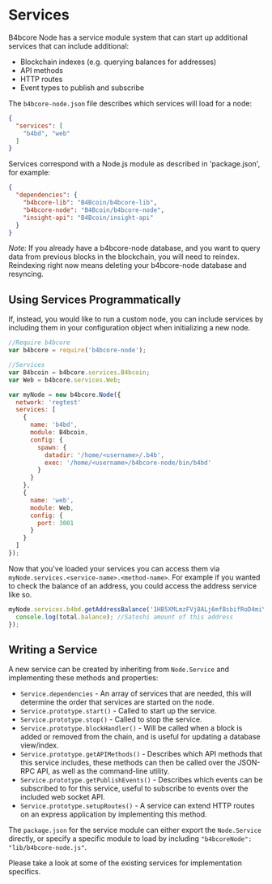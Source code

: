 # Services
B4bcore Node has a service module system that can start up additional services that can include additional:
- Blockchain indexes (e.g. querying balances for addresses)
- API methods
- HTTP routes
- Event types to publish and subscribe

The `b4bcore-node.json` file describes which services will load for a node:

```json
{
  "services": [
    "b4bd", "web"
  ]
}
```

Services correspond with a Node.js module as described in 'package.json', for example:

```json
{
  "dependencies": {
    "b4bcore-lib": "B4Bcoin/b4bcore-lib",
    "b4bcore-node": "B4Bcoin/b4bcore-node",
    "insight-api": "B4Bcoin/insight-api"
  }
}
```

_Note:_ If you already have a b4bcore-node database, and you want to query data from previous blocks in the blockchain, you will need to reindex. Reindexing right now means deleting your b4bcore-node database and resyncing.

## Using Services Programmatically
If, instead, you would like to run a custom node, you can include services by including them in your configuration object when initializing a new node.

```js
//Require b4bcore
var b4bcore = require('b4bcore-node');

//Services
var B4bcoin = b4bcore.services.B4bcoin;
var Web = b4bcore.services.Web;

var myNode = new b4bcore.Node({
  network: 'regtest'
  services: [
    {
      name: 'b4bd',
      module: B4bcoin,
      config: {
        spawn: {
          datadir: '/home/<username>/.b4b',
          exec: '/home/<username>/b4bcore-node/bin/b4bd'
        }
      }
    },
    {
      name: 'web',
      module: Web,
      config: {
        port: 3001
      }
    }
  ]
});
```

Now that you've loaded your services you can access them via `myNode.services.<service-name>.<method-name>`. For example if you wanted to check the balance of an address, you could access the address service like so.

```js
myNode.services.b4bd.getAddressBalance('1HB5XMLmzFVj8ALj6mfBsbifRoD4miY36v', false, function(err, total) {
  console.log(total.balance); //Satoshi amount of this address
});
```

## Writing a Service
A new service can be created by inheriting from `Node.Service` and implementing these methods and properties:
- `Service.dependencies` -  An array of services that are needed, this will determine the order that services are started on the node.
- `Service.prototype.start()` - Called to start up the service.
- `Service.prototype.stop()` - Called to stop the service.
- `Service.prototype.blockHandler()` - Will be called when a block is added or removed from the chain, and is useful for updating a database view/index.
- `Service.prototype.getAPIMethods()` - Describes which API methods that this service includes, these methods can then be called over the JSON-RPC API, as well as the command-line utility.
- `Service.prototype.getPublishEvents()` - Describes which events can be subscribed to for this service, useful to subscribe to events over the included web socket API.
- `Service.prototype.setupRoutes()` - A service can extend HTTP routes on an express application by implementing this method.

The `package.json` for the service module can either export the `Node.Service` directly, or specify a specific module to load by including `"b4bcoreNode": "lib/b4bcore-node.js"`.

Please take a look at some of the existing services for implementation specifics.
